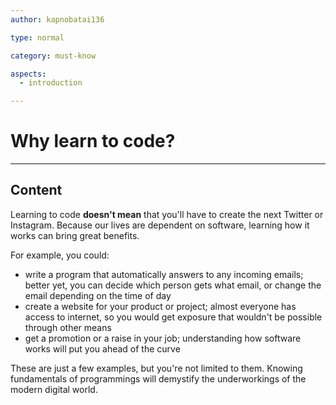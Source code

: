 ```yaml
---
author: kapnobatai136

type: normal

category: must-know

aspects:
  - introduction

---
```


# Why learn to code?

---
## Content

Learning to code **doesn't mean** that you'll have to create the next Twitter or Instagram. Because our lives are dependent on software, learning how it works can bring great benefits.

For example, you could:
- write a program that automatically answers to any incoming emails; better yet, you can decide which person gets what email, or change the email depending on the time of day
- create a website for your product or project; almost everyone has access to internet, so you would get exposure that wouldn't be possible through other means
- get a promotion or a raise in your job; understanding how software works will put you ahead of the curve

These are just a few examples, but you're not limited to them. Knowing fundamentals of programmings will demystify the underworkings of the modern digital world.
